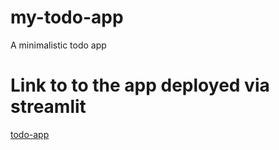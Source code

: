 # my-todo-app
A minimalistic todo app

# Link to to the app deployed via streamlit
[todo-app](https://naiduharika-my-todo-app-web-enrma0.streamlit.app/)

